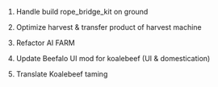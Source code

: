 1. Handle build rope_bridge_kit on ground

2. Optimize harvest & transfer product of harvest machine

3. Refactor AI FARM

4. Update Beefalo UI mod for koalebeef (UI & domestication)

5. Translate Koalebeef taming
